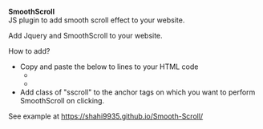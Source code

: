 <b>SmoothScroll</b><br>
JS plugin to add smooth scroll effect to your website.

Add Jquery and SmoothScroll to your website.

How to add?
<ul>
  <li>
    Copy and paste the below to lines to your HTML code
    <ul>
      <li><code><script src="https://ajax.googleapis.com/ajax/libs/jquery/3.3.1/jquery.min.js"></script></code></li>
      <li><code><script src="https://shahi9935.github.io/Smooth-Scroll/smoothScroll.js"></script></code></li>
    </ul>
  </li>
  <li>
    Add class of "sscroll" to the anchor tags on which you want to perform SmoothScroll on clicking.
    </li>
  </ul>
  
  See example at https://shahi9935.github.io/Smooth-Scroll/
